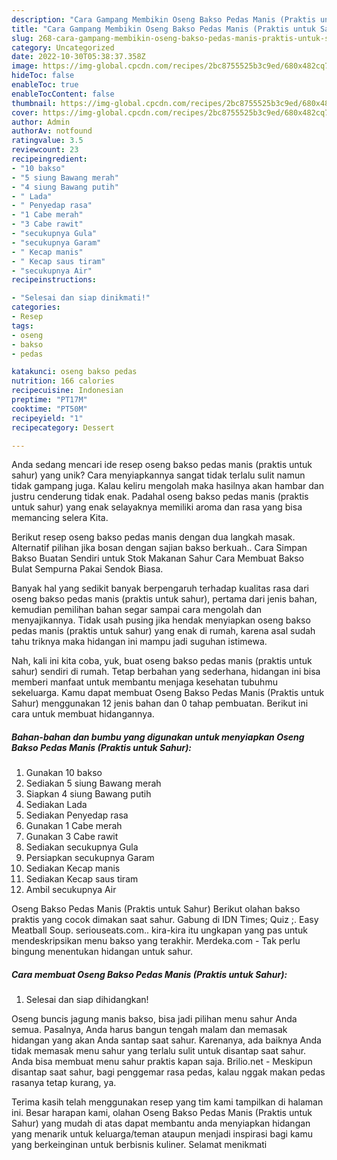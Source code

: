 ```yaml
---
description: "Cara Gampang Membikin Oseng Bakso Pedas Manis (Praktis untuk Sahur) yang Lezat"
title: "Cara Gampang Membikin Oseng Bakso Pedas Manis (Praktis untuk Sahur) yang Lezat"
slug: 268-cara-gampang-membikin-oseng-bakso-pedas-manis-praktis-untuk-sahur-yang-lezat
category: Uncategorized
date: 2022-10-30T05:38:37.358Z
image: https://img-global.cpcdn.com/recipes/2bc8755525b3c9ed/680x482cq70/oseng-bakso-pedas-manis-praktis-untuk-sahur-foto-resep-utama.jpg
hideToc: false
enableToc: true
enableTocContent: false
thumbnail: https://img-global.cpcdn.com/recipes/2bc8755525b3c9ed/680x482cq70/oseng-bakso-pedas-manis-praktis-untuk-sahur-foto-resep-utama.jpg
cover: https://img-global.cpcdn.com/recipes/2bc8755525b3c9ed/680x482cq70/oseng-bakso-pedas-manis-praktis-untuk-sahur-foto-resep-utama.jpg
author: Admin
authorAv: notfound
ratingvalue: 3.5
reviewcount: 23
recipeingredient:
- "10 bakso"
- "5 siung Bawang merah"
- "4 siung Bawang putih"
- " Lada"
- " Penyedap rasa"
- "1 Cabe merah"
- "3 Cabe rawit"
- "secukupnya Gula"
- "secukupnya Garam"
- " Kecap manis"
- " Kecap saus tiram"
- "secukupnya Air"
recipeinstructions:

- "Selesai dan siap dinikmati!"
categories:
- Resep
tags:
- oseng
- bakso
- pedas

katakunci: oseng bakso pedas 
nutrition: 166 calories
recipecuisine: Indonesian
preptime: "PT17M"
cooktime: "PT50M"
recipeyield: "1"
recipecategory: Dessert

---
```





Anda sedang mencari ide resep oseng bakso pedas manis (praktis untuk sahur) yang unik? Cara menyiapkannya sangat tidak terlalu sulit namun tidak gampang juga. Kalau keliru mengolah maka hasilnya akan hambar dan justru cenderung tidak enak. Padahal oseng bakso pedas manis (praktis untuk sahur) yang enak selayaknya memiliki aroma dan rasa yang bisa memancing selera Kita.





Berikut resep oseng bakso pedas manis dengan dua langkah masak. Alternatif pilihan jika bosan dengan sajian bakso berkuah.. Cara Simpan Bakso Buatan Sendiri untuk Stok Makanan Sahur Cara Membuat Bakso Bulat Sempurna Pakai Sendok Biasa.

Banyak hal yang sedikit banyak berpengaruh terhadap kualitas rasa dari oseng bakso pedas manis (praktis untuk sahur), pertama dari jenis bahan, kemudian pemilihan bahan segar sampai cara mengolah dan menyajikannya. Tidak usah pusing jika hendak menyiapkan oseng bakso pedas manis (praktis untuk sahur) yang enak di rumah, karena asal sudah tahu triknya maka hidangan ini mampu jadi suguhan istimewa.






Nah, kali ini kita coba, yuk, buat oseng bakso pedas manis (praktis untuk sahur) sendiri di rumah. Tetap berbahan yang sederhana, hidangan ini bisa memberi manfaat untuk membantu menjaga kesehatan tubuhmu sekeluarga. Kamu dapat membuat Oseng Bakso Pedas Manis (Praktis untuk Sahur) menggunakan 12 jenis bahan dan 0 tahap pembuatan. Berikut ini cara untuk membuat hidangannya.

<!--inarticleads1-->

##### Bahan-bahan dan bumbu yang digunakan untuk menyiapkan Oseng Bakso Pedas Manis (Praktis untuk Sahur):

1. Gunakan 10 bakso
1. Sediakan 5 siung Bawang merah
1. Siapkan 4 siung Bawang putih
1. Sediakan  Lada
1. Sediakan  Penyedap rasa
1. Gunakan 1 Cabe merah
1. Gunakan 3 Cabe rawit
1. Sediakan secukupnya Gula
1. Persiapkan secukupnya Garam
1. Sediakan  Kecap manis
1. Sediakan  Kecap saus tiram
1. Ambil secukupnya Air


Oseng Bakso Pedas Manis (Praktis untuk Sahur) Berikut olahan bakso praktis yang cocok dimakan saat sahur. Gabung di IDN Times; Quiz ;. Easy Meatball Soup. seriouseats.com.. kira-kira itu ungkapan yang pas untuk mendeskripsikan menu bakso yang terakhir. Merdeka.com - Tak perlu bingung menentukan hidangan untuk sahur. 

<!--inarticleads2-->

##### Cara membuat Oseng Bakso Pedas Manis (Praktis untuk Sahur):


1. Selesai dan siap dihidangkan!

Oseng buncis jagung manis bakso, bisa jadi pilihan menu sahur Anda semua. Pasalnya, Anda harus bangun tengah malam dan memasak hidangan yang akan Anda santap saat sahur. Karenanya, ada baiknya Anda tidak memasak menu sahur yang terlalu sulit untuk disantap saat sahur. Anda bisa membuat menu sahur praktis kapan saja. Brilio.net - Meskipun disantap saat sahur, bagi penggemar rasa pedas, kalau nggak makan pedas rasanya tetap kurang, ya. 

Terima kasih telah menggunakan resep yang tim kami tampilkan di halaman ini. Besar harapan kami, olahan Oseng Bakso Pedas Manis (Praktis untuk Sahur) yang mudah di atas dapat membantu anda menyiapkan hidangan yang menarik untuk keluarga/teman ataupun menjadi inspirasi bagi kamu yang berkeinginan untuk berbisnis kuliner. Selamat menikmati
